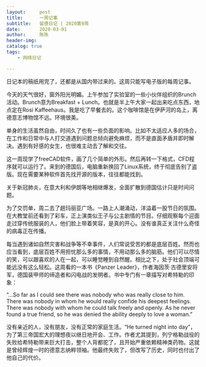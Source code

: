 ```yaml
---
layout:     post
title:      一周记事
subtitle:   留德日记 | 2020第9周
date:       2020-03-01
author:     陈陈
header-img: 
catalog: true
tags:
    - 网络日记

---
```


日记本的稿纸用完了，还都是从国内带过来的。这周只能写电子版的每周记事。

今天的天气很好，窗外阳光明媚。上午参加了实验室的一些小伙伴组织的Brunch活动。Brunch意为Breakfast + Lunch。也就是半上午大家一起出来吃点东西，地点定在Rosi Kaffeehaus。我是吃了早餐去的。这个咖啡馆是在伊萨河的岛上，离德意志博物馆不远。环境很美。

单身的生活虽然自由，时间久了也有一些负面的影响。比如不太适应人多的场合，在工作和日常中与人打交道遇到问题总倾向避免麻烦，而不是直面矛盾并即时解决。遇到有好感的女生，也很难主动去了解和交往。

这一周现学了freeCAD软件，画了几个简单的外形。然后再转一下格式，CFD程序就可以运行了。来到的德国后，电脑重新换回了Linux系统，终于彻底告别了盗版。现在需要某种软件首先找开源的版本，往往都能找到。

关于新冠肺炎，在意大利和伊朗等地相继爆发，全面扩散到德国估计只是时间问题。

为了交罚单，周二去了趟玛丽亚广场。一路上人潮涌动，洋溢着一股节日的氛围。在大教堂前还看到了彩车，正上演类似王子与公主剧情的节目。仔细观察每个迎面走过穿传统服装的人，他们脸上带着笑容，是真的开心。没有谁真正关注什么奇怪的病毒正在传播。

每当遇到诸如自然灾害和战争等不幸事件，人们常说受苦的都是底层百姓。然而也应当看到，底层百姓不用担忧那么多的事情，不用动那么多的脑筋。他们可以尽情的笑，可以跟喜欢的人在一起，可以睡觉睡到自然醒。相比之下，处于社会顶端可能远没有这么轻松。这周看的一本书《Panzer Leader》，作者海因茨·古德里安将军，德国装甲师的缔造者和闪电战的发明者。书中专门有一章描写对希特勒的印象：

“...So far as I could see there was nobody who was really close to him. There was nobody in whom he would really confide his deepest feelings. There was nobody with whom he could talk freely and openly. As he never found a true friend, so he was denied the ability deeply to love a woman.”

没有亲近的人，没有朋友，没有正常的家庭生活。“He turned night into day”，为了第三帝国宏大的理想夜以继日地开会、工作。作者尤其提到，列宁格勒战役的失败给希特勒带来巨大打击，整个人背都驼了，且开始严重依赖精神类药物。这就是曾经辉煌一时的德意志纳粹领袖。他最终失败了，但改写了历史，同时也付出了他自己的代价。
